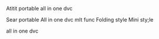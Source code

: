 Atitit portable all in one dvc

Sear portable 
All in one dvc   mlt func
Folding style
Mini sty;le

 all in one dvc 


